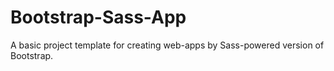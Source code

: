 # Bootstrap-Sass-App
A basic project template for creating web-apps by Sass-powered version of Bootstrap.
